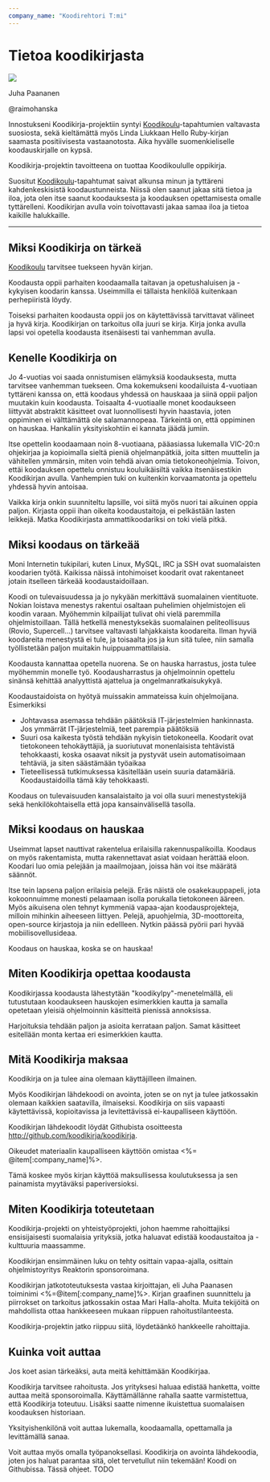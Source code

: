 ```yaml
---
company_name: "Koodirehtori T:mi"
---
```

# Tietoa koodikirjasta

<div class="author">
  <img src="/images/juha.jpg">
  <p>Juha Paananen</p>
  <p>@raimohanska</p>
</div>

Innostukseni Koodikirja-projektiin syntyi [Koodikoulu](http://koodikoulu.fi)-tapahtumien valtavasta
suosiosta, sekä kieltämättä myös Linda Liukkaan Hello Ruby-kirjan saamasta positiivisesta vastaanotosta.
Aika hyvälle suomenkieliselle koodauskirjalle on kypsä.

Koodikirja-projektin tavoitteena on tuottaa Koodikoululle oppikirja.

Suositut [Koodikoulu](http://koodikoulu.fi)-tapahtumat saivat alkunsa minun ja tyttäreni kahdenkeskisistä
koodaustunneista. Niissä olen saanut jakaa sitä tietoa ja iloa, jota olen itse saanut 
koodauksesta ja koodauksen opettamisesta omalle tyttärelleni. Koodikirjan avulla voin toivottavasti
jakaa samaa iloa ja tietoa kaikille halukkaille.

***

## Miksi Koodikirja on tärkeä

[Koodikoulu](http://koodikoulu.fi) tarvitsee tuekseen hyvän kirjan.

Koodausta oppii parhaiten koodaamalla taitavan ja opetushaluisen ja -kykyisen koodarin kanssa.
Useimmilla ei tällaista henkilöä kuitenkaan perhepiiristä löydy.

Toiseksi parhaiten koodausta oppii jos on käytettävissä tarvittavat välineet ja hyvä kirja.
Koodikirjan on tarkoitus olla juuri se kirja. Kirja jonka avulla lapsi voi opetella koodausta
itsenäisesti tai vanhemman avulla.

## Kenelle Koodikirja on

Jo 4-vuotias voi saada onnistumisen elämyksiä koodauksesta, mutta tarvitsee vanhemman
tuekseen. Oma kokemukseni koodailuista 4-vuotiaan tyttäreni kanssa on, että
koodaus yhdessä on hauskaaa ja siinä oppii paljon muutakin kuin koodausta.
Toisaalta 4-vuotiaalle monet koodaukseen liittyvät abstraktit käsitteet ovat luonnollisesti
hyvin haastavia, joten oppiminen ei välttämättä ole salamannopeaa. Tärkeintä on, että
oppiminen on hauskaa. Hankaliin yksityiskohtiin ei kannata jäädä jumiin.

Itse opettelin koodaamaan noin 8-vuotiaana, pääasiassa lukemalla VIC-20:n ohjekirjaa ja
kopioimalla sieltä pieniä ohjelmanpätkiä, joita sitten muuttelin ja vähitellen ymmärsin,
miten voin tehdä aivan omia tietokoneohjelmia. Toivon, ettäi koodauksen opettelu onnistuu
kouluikäisiltä vaikka itsenäisestikin Koodikirjan avulla. Vanhempien tuki on kuitenkin
korvaamatonta ja opettelu yhdessä hyvin antoisaa.

Vaikka kirja onkin suunniteltu lapsille, voi siitä myös nuori tai aikuinen oppia paljon. Kirjasta
oppii ihan oikeita koodaustaitoja, ei pelkästään lasten leikkejä. Matka Koodikirjasta
ammattikoodariksi on toki vielä pitkä.

## Miksi koodaus on tärkeää

Moni Internetin tukipilari, kuten Linux, MySQL, IRC ja SSH ovat suomalaisten koodarien työtä.
Kaikissa näissä intohimoiset koodarit ovat rakentaneet jotain itselleen tärkeää koodaustaidoillaan.

Koodi on tulevaisuudessa ja jo nykyään merkittävä suomalainen vientituote. Nokian loistava
menestys rakentui osaltaan puhelimien ohjelmistojen eli koodin varaan. Myöhemmin kilpailijat tulivat ohi
vielä paremmilla ohjelmistoillaan. Tällä hetkellä menestyksekäs suomalainen peliteollisuus (Rovio,
Supercell...) tarvitsee valtavasti lahjakkaista koodareita. Ilman hyviä koodareita menestystä ei tule,
ja toisaalta jos ja kun sitä tulee, niin samalla työllistetään paljon muitakin huippuammattilaisia.

Koodausta kannattaa opetella nuorena. Se on hauska harrastus, josta tulee myöhemmin monelle työ.
Koodausharrastus ja ohjelmoinnin opettelu sinänsä kehittää analyyttistä ajattelua ja ongelmanratkaisukykyä.

Koodaustaidoista on hyötyä muissakin ammateissa kuin ohjelmoijana. Esimerkiksi

- Johtavassa asemassa tehdään päätöksiä IT-järjestelmien hankinnasta. Jos ymmärrät IT-järjestelmiä,
teet parempia päätöksiä
- Suuri osa kaikesta työstä tehdään nykyisin tietokoneella. Koodarit ovat tietokoneen tehokäyttäjiä,
ja suoriutuvat monenlaisista tehtävistä tehokkaasti, koska osaavat niksit ja pystyvät usein
automatisoimaan tehtäviä, ja siten säästämään työaikaa
- Tieteellisessä tutkimuksessa käsitellään usein suuria datamääriä. Koodaustaidoilla tämä käy tehokkaasti.

Koodaus on tulevaisuuden kansalaistaito ja voi olla suuri menestystekijä sekä henkilökohtaisella
että jopa kansainvälisellä tasolla.

## Miksi koodaus on hauskaa

Useimmat lapset nauttivat rakentelua erilaisilla rakennuspalikoilla. Koodaus on myös rakentamista,
mutta rakennettavat asiat voidaan herättää eloon. Koodari luo omia pelejään ja maailmojaan, joissa
hän voi itse määrätä säännöt.

Itse tein lapsena paljon erilaisia pelejä. Eräs näistä ole osakekauppapeli, jota kokoonnuimme monesti
pelaamaan isolla porukalla tietokoneen ääreen. Myös aikuisena olen tehnyt kymmeniä vapaa-ajan
koodausprojekteja, milloin mihinkin aiheeseen liittyen. Pelejä, apuohjelmia, 3D-moottoreita,
open-source kirjastoja ja niin edellleen. Nytkin päässä pyörii pari hyvää mobiilisovellusideaa.

Koodaus on hauskaa, koska se on hauskaa!

## Miten Koodikirja opettaa koodausta

Koodikirjassa koodausta lähestytään "koodikylpy"-menetelmällä, eli
tutustutaan koodaukseen hauskojen esimerkkien kautta ja samalla
opetetaan yleisiä ohjelmoinnin käsitteitä pienissä annoksissa.

Harjoituksia tehdään paljon ja asioita kerrataan paljon. Samat käsitteet
esitellään monta kertaa eri esimerkkien kautta.

## Mitä Koodikirja maksaa

Koodikirja on ja tulee aina olemaan käyttäjilleen ilmainen.

Myös Koodikirjan lähdekoodi on avointa, joten se on nyt ja tulee jatkossakin olemaan kaikkien saatavilla, ilmaiseksi.
Koodikirja on siis vapaasti käytettävissä, kopioitavissa ja levitettävissä ei-kaupalliseen käyttöön.

Koodikirjan lähdekoodit löydät Githubista osoitteesta http://github.com/koodikirja/koodikirja.

Oikeudet materiaalin kaupalliseen käyttöön omistaa <%= @item[:company_name]%>.

Tämä koskee myös kirjan käyttöä maksullisessa koulutuksessa ja sen
painamista myytäväksi paperiversioksi.

## Miten Koodikirja toteutetaan

Koodikirja-projekti on yhteistyöprojekti, johon haemme rahoittajiksi ensisijaisesti suomalaisia
yrityksiä, jotka haluavat edistää koodaustaitoa ja -kulttuuria maassamme.

Koodikirjan ensimmäinen luku on tehty osittain vapaa-ajalla, osittain ohjelmistoyritys Reaktorin
sponsoroimana.

Koodikirjan jatkototeutuksesta vastaa kirjoittajan, eli Juha Paanasen toiminimi <%=@item[:company_name]%>.
Kirjan graafinen suunnittelu ja piirrokset on tarkoitus jatkossakin ostaa Mari Halla-aholta. Muita
tekijöitä on mahdollista ottaa hankkeeseen mukaan riippuen rahoitustilanteesta.

Koodikirja-projektin jatko riippuu siitä, löydetäänkö hankkeelle rahoittajia.

## Kuinka voit auttaa

Jos koet asian tärkeäksi, auta meitä kehittämään Koodikirjaa.

Koodikirja tarvitsee rahoitusta. Jos yrityksesi haluaa edistää hanketta, voitte auttaa
meitä sponsoroimalla. Käyttämällänne rahalla saatte varmistettua, että Koodikirja toteutuu.
Lisäksi saatte nimenne ikuistettua suomalaisen koodauksen historiaan.

Yksityishenkilönä voit auttaa lukemalla, koodaamalla, opettamalla ja levittämällä sanaa.

Voit auttaa myös omalla työpanoksellasi. Koodikirja on avointa lähdekoodia, joten jos haluat
parantaa sitä, olet tervetullut niin tekemään! Koodi on Githubissa. Tässä ohjeet. TODO
